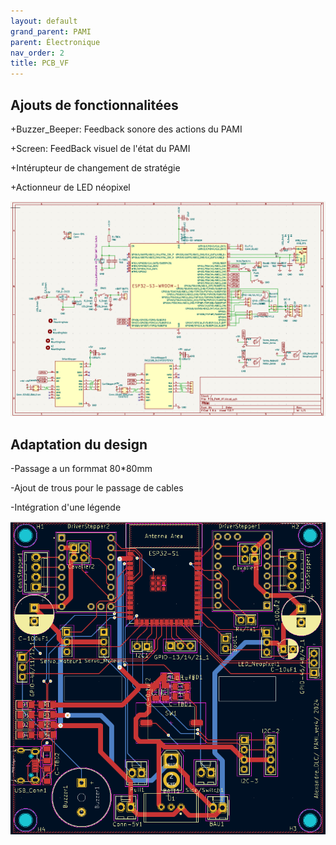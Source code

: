 ```yaml
---
layout: default
grand_parent: PAMI
parent: Électronique
nav_order: 2
title: PCB_VF
---
```


## Ajouts de fonctionnalitées

+Buzzer_Beeper: Feedback sonore des actions du PAMI

+Screen: FeedBack visuel de l'état du PAMI

+Intérupteur de changement de stratégie

+Actionneur de LED néopixel

![shema](../images/SchematicPAMIVF.png)

## Adaptation du design

-Passage a un formmat 80*80mm

-Ajout de trous pour le passage de cables

-Intégration d'une légende

![pcb](../images/PCBPAMIVF.png)
